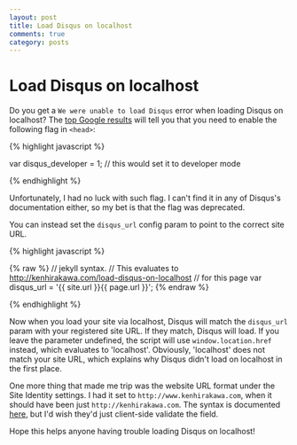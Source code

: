 ```yaml
---
layout: post
title: Load Disqus on localhost
comments: true
category: posts
---
```


# Load Disqus on localhost

Do you get a `We were unable to load Disqus` error when loading Disqus on localhost?  The [top Google results](https://www.google.com/search?q=load+disqus+on+localhost) will tell you that you need to enable the following flag in `<head>`:

{% highlight javascript %}

var disqus_developer = 1; // this would set it to developer mode

{% endhighlight %}

Unfortunately, I had no luck with such flag.  I can't find it in any of Disqus's documentation either, so my bet is that the flag was deprecated.

You can instead set the `disqus_url` config param to point to the correct site URL.

{% highlight javascript %}

{% raw %}
// jekyll syntax.
// This evaluates to http://kenhirakawa.com/load-disqus-on-localhost
// for this page
var disqus_url = '{{ site.url }}{{ page.url }}';
{% endraw %}

{% endhighlight %}

Now when you load your site via localhost, Disqus will match the `disqus_url` param with your registered site URL.  If they match, Disqus will load. If you leave the parameter undefined, the script will use `window.location.href` instead, which evaluates to 'localhost'.  Obviously, 'localhost' does not match your site URL, which explains why Disqus didn't load on localhost in the first place.

One more thing that made me trip was the website URL format under the Site Identity settings.  I had it set to `http://www.kenhirakawa.com`, when it should have been just `http://kenhirakawa.com`.  The syntax is documented [here](http://help.disqus.com/customer/portal/articles/472007-i-m-receiving-the-message-%22we-were-unable-to-load-disqus-%22), but I'd wish they'd just client-side validate the field.

Hope this helps anyone having trouble loading Disqus on localhost!
